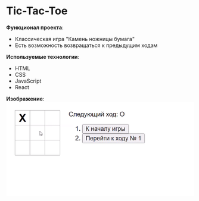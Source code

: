 # Tic-Tac-Toe

**Функционал проекта**: <br>
- Классическая игра "Камень ножницы бумага"<br>
- Есть возможность возвращаться к предыдущим ходам<br>

**Используемые технологии**: 
- HTML<br>
- CSS<br>
- JavaScript<br>
- React

**Изображение**:<br>
![tictactoe](./tictactoe.gif)
